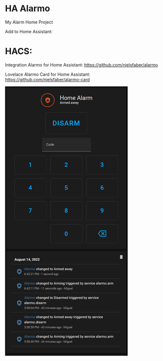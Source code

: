 # HA Alarmo
My Alarm Home Project

Add to Home Assistant:

# HACS:

Integration Alarmo for Home Assistant:
https://github.com/nielsfaber/alarmo

Lovelace Alarmo Card for Home Assistant:
https://github.com/nielsfaber/alarmo-card

![](sample.bmp)
